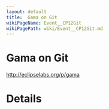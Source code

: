```yaml
---
layout: default
title:  Gama on Git
wikiPageName: Event__CP12Git
wikiPagePath: wiki/Event__CP12Git.md
---
```


# Gama on Git

http://eclipselabs.org/p/gama

# Details
